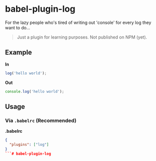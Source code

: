 # babel-plugin-log

For the lazy people who's tired of writing out 'console' for every log they want to do...

> Just a plugin for learning purposes. Not published on NPM (yet).


## Example

**In**

```js
log('hello world');
```

**Out**

```js
console.log('hello world');
```

## Usage

### Via `.babelrc` (Recommended)

**.babelrc**

```json
{
  "plugins": ["log"]
}
```# babel-plugin-log
